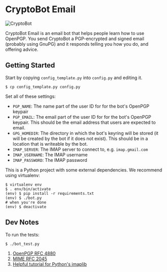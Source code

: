 CryptoBot Email
===============

![CryptoBot](https://raw.github.com/EFForg/cryptobot-email/master/doc/images/cryptobot-large.png)

CryptoBot Email is an email bot that helps people learn how to use OpenPGP. You send CryptoBot a PGP-encrypted and signed email (probably using GnuPG) and it responds telling you how you do, and offering advice.

## Getting Started

Start by copying `config_template.py` into `config.py` and editing it.

    $ cp config_template.py config.py

Set all of these settings:

- `PGP_NAME`: The name part of the user ID for for the bot's OpenPGP keypair
- `PGP_EMAIL`: The email part of the user ID for for the bot's OpenPGP keypair. This should be the email address that users are expected to email.
- `GPG_HOMEDIR`: The directory in which the bot's keyring will be stored (it will be created by the bot if it does not exist). This should be in a location that is writeable by the bot.
- `IMAP_SERVER`: The IMAP server to connect to, e.g. `imap.gmail.com`
- `IMAP_USERNAME`: The IMAP username
- `IMAP_PASSWORD`: The IMAP password

This is a Python project with some external dependencies. We recommend using
virtualenv:

    $ virtualenv env
    $ . env/bin/activate
    (env) $ pip install -r requirements.txt
    (env) $ ./bot.py
    # when you're done
    (env) $ deactivate

## Dev Notes

To run the tests:

    $ ./bot_test.py

1. [OpenPGP RFC 4880](http://tools.ietf.org/html/rfc4880)
2. [MIME RFC 2045](http://tools.ietf.org/html/rfc2045)
3. [Helpful tutorial for Python's imaplib](http://yuji.wordpress.com/2011/06/22/python-imaplib-imap-example-with-gmail/)
